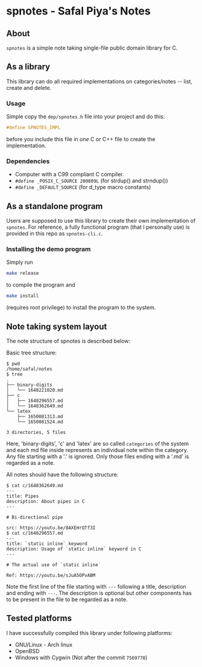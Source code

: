 # spnotes - Safal Piya's Notes

## About

`spnotes` is a simple note taking single-file public domain library for C.

## As a library

This library can do all required implementations on categories/notes -- list,
create and delete.

### Usage

Simple copy the `dep/spnotes.h` file into your project and do this:

```c
#define SPNOTES_IMPL
```
before you include this file in *one* C or C++ file to create the
implementation.

### Dependencies

- Computer with a C99 compliant C compiler.
- `#define _POSIX_C_SOURCE 200809L` (for strdup() and strndup())
- `#define _DEFAULT_SOURCE` (for d_type macro constants)

## As a standalone program

Users are supposed to use this library to create their own implementation of
`spnotes`. For reference, a fully functional program (that I personally use) is
provided in this repo as `spnotes-cli.c`.

### Installing the demo program

Simply run

```sh
make release
```
to compile the program and

```sh
make install
```
(requires root privilege) to install the program to the system.

## Note taking system layout

The note structure of spnotes is described below:

Basic tree structure:

```
$ pwd
/home/safal/notes
$ tree
.
├── binary-digits
│   └── 1648221020.md
├── c
│   ├── 1648296557.md
│   └── 1648362649.md
└── latex
    ├── 1650081313.md
    └── 1650081524.md

3 directories, 5 files
```

Here, 'binary-digits', 'c' and 'latex' are so called `categories` of the system
and each md file inside represents an individual note within the category. Any
file starting with a '.' is ignored. Only those files ending with a '.md' is
regarded as a note.

All notes should have the following structure:

```
$ cat c/1648362649.md
---
title: Pipes
description: About pipes in C
---

# Bi-directional pipe

src: https://youtu.be/8AXEHrQTf3I
$ cat c/1648296557.md
---
title: `static inline` keyword
description: Usage of `static inline` keyword in C
---

# The actual use of `static inline`

Ref: https://youtu.be/sJuA5OPvABM
```

Note the first line of the file starting with `---` following a title,
description and ending with `---`. The description is optional but other
components has to be present in the file to be regarded as a note.

## Tested platforms

I have successfully compiled this library under following platforms:

- GNU/Linux - Arch linux
- OpenBSD
- Windows with Cygwin (Not after the commit `7569778`)
